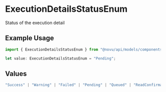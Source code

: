 # ExecutionDetailsStatusEnum

Status of the execution detail

## Example Usage

```typescript
import { ExecutionDetailsStatusEnum } from "@novu/api/models/components";

let value: ExecutionDetailsStatusEnum = "Pending";
```

## Values

```typescript
"Success" | "Warning" | "Failed" | "Pending" | "Queued" | "ReadConfirmation"
```